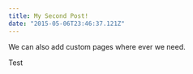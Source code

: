 ```yaml
---
title: My Second Post!
date: "2015-05-06T23:46:37.121Z"
---
```


We can also add custom pages where ever we need.

Test